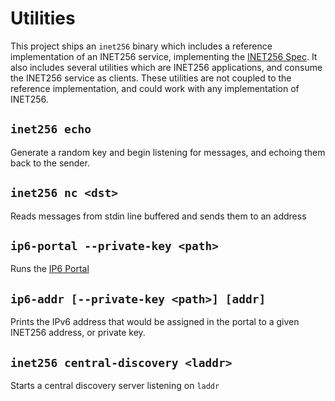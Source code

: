 # Utilities

This project ships an `inet256` binary which includes a reference implementation of an INET256 service, implementing the [INET256 Spec](./10_Spec.md).
It also includes several utilities which are INET256 applications, and consume the INET256 service as clients.
These utilities are not coupled to the reference implementation, and could work with any implementation of INET256.

## `inet256 echo`
Generate a random key and begin listening for messages, and echoing them back to the sender.

## `inet256 nc <dst>`
Reads messages from stdin line buffered and sends them to an address

## `ip6-portal --private-key <path>`
Runs the [IP6 Portal](./31_IP6_Portal.md)

## `ip6-addr [--private-key <path>] [addr]`
Prints the IPv6 address that would be assigned in the portal to a given INET256 address, or private key.

## `inet256 central-discovery <laddr>`
Starts a central discovery server listening on `laddr`
